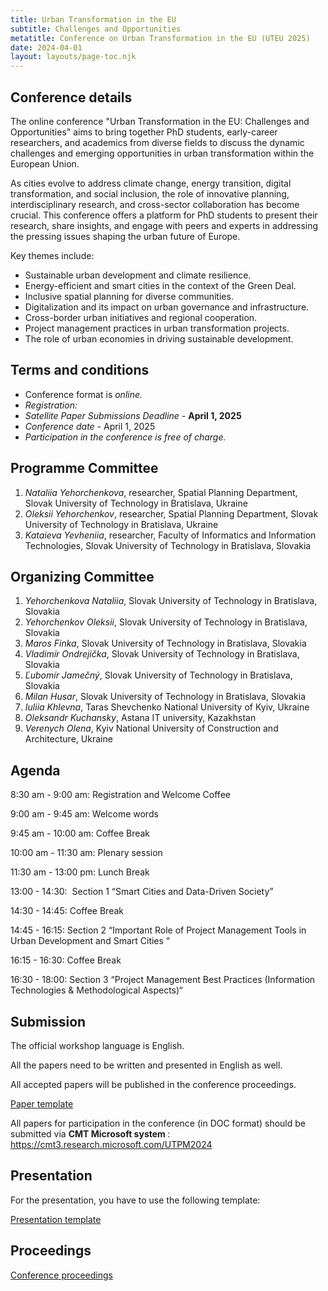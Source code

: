 ```yaml
---
title: Urban Transformation in the EU
subtitle: Challenges and Opportunities
metatitle: Conference on Urban Transformation in the EU (UTEU 2025)
date: 2024-04-01
layout: layouts/page-toc.njk
---
```


<h2 class="subtitle" id="details">Conference details</h2>

The online conference "Urban Transformation in the EU: Challenges and Opportunities" aims to bring together PhD students, early-career researchers, and academics from diverse fields to discuss the dynamic challenges and emerging opportunities in urban transformation within the European Union.

As cities evolve to address climate change, energy transition, digital transformation, and social inclusion, the role of innovative planning, interdisciplinary research, and cross-sector collaboration has become crucial. This conference offers a platform for PhD students to present their research, share insights, and engage with peers and experts in addressing the pressing issues shaping the urban future of Europe.

Key themes include:

- Sustainable urban development and climate resilience.
- Energy-efficient and smart cities in the context of the Green Deal.
- Inclusive spatial planning for diverse communities.
- Digitalization and its impact on urban governance and infrastructure.
- Cross-border urban initiatives and regional cooperation.
- Project management practices in urban transformation projects.
- The role of urban economies in driving sustainable development.

<h2 class="subtitle" id="terms">Terms and conditions</h2>

- Conference format is *online.*
- *Registration:* 
- *Satellite Paper Submissions Deadline* - <b> April 1, 2025 </b>
- *Conference date* -  April 1, 2025
- *Participation in the conference is free of charge.*

<h2 class="subtitle"id="prg-committee">Programme Committee</h2>

1.	*Nataliia Yehorchenkova*, researcher, Spatial Planning Department, Slovak University of Technology in Bratislava, Ukraine
2. *Oleksii Yehorchenkov*, researcher, Spatial Planning Department, Slovak University of Technology in Bratislava, Ukraine
3. *Kataieva Yevheniia*, researcher, Faculty of Informatics and Information Technologies, Slovak University of Technology in Bratislava, Slovakia

<h2 class="subtitle" id="org-committee">Organizing Committee</h2>

1. *Yehorchenkova Nataliia*, Slovak University of Technology in Bratislava, Slovakia
2. *Yehorchenkov Oleksii*, Slovak University of Technology in Bratislava, Slovakia
3. *Maros Finka*, Slovak University of Technology in Bratislava, Slovakia
4. *Vladimír Ondrejička*,  Slovak University of Technology in Bratislava, Slovakia
5. *Ľubomír Jamečný*, Slovak University of Technology in Bratislava, Slovakia
6. *Milan Husar*, Slovak University of Technology in Bratislava, Slovakia
7. *Iuliia Khlevna*, Taras Shevchenko National University of Kyiv, Ukraine
8. *Oleksandr Kuchansky*, Astana IT university, Kazakhstan
9. *Verenych Olena*, Kyiv National University of Construction and Architecture, Ukraine

<h2 class="subtitle" id="programme">Agenda</h2>


8:30 am - 9:00 am: Registration and Welcome Coffee

9:00 am - 9:45 am: Welcome words

9:45 am - 10:00 am: Coffee Break

10:00 am - 11:30 am: Plenary session

11:30 am - 13:00 pm: Lunch Break

13:00 - 14:30:  Section 1 “Smart Cities and Data-Driven Society”

14:30 - 14:45: Coffee Break

14:45 - 16:15: Section 2 “Important Role of Project Management Tools in Urban Development and Smart Cities “

16:15 - 16:30: Coffee Break

16:30 - 18:00:  Section 3 “Project Management Best Practices (Information Technologies & Methodological Aspects)“

<h2 class="subtitle" id="submission">Submission</h2>

The official workshop language is English.

All the papers need to be written and presented in English as well.

All accepted papers will be published in the conference proceedings.

<a target="_blank" href="https://docs.google.com/document/d/1AefkpZMml__fYZKhYYd0vP71FRcFShX2/edit?usp=sharing&ouid=105631173934606727224&rtpof=true&sd=true">Paper template</a>

All papers for participation in the conference (in DOC format) should be submitted via <b> CMT Microsoft system </b>: <https://cmt3.research.microsoft.com/UTPM2024>


<h2 class="subtitle" id="presentation">Presentation</h2>

For the presentation, you have to use the following template:

<a target="_blank" href="https://docs.google.com/presentation/d/1FUAxu7Zmu-DGhmKhkLczi7BsuG9nqLyU/edit?usp=sharing&ouid=105461736123353441958&rtpof=true&sd=true">Presentation template</a>

<h2 class="subtitle" id="proceedings">Proceedings</h2>

<a target="_blank" href="/media/UTEU_2025_fin.pdf">Conference proceedings</a>